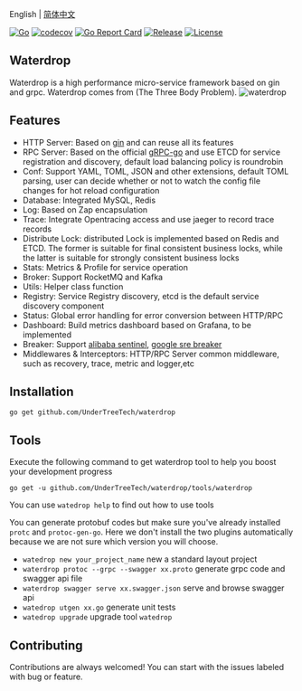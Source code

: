 English | [简体中文](README_CN.md)

[![Go](https://github.com/UnderTreeTech/waterdrop/workflows/Go/badge.svg?branch=master)](https://github.com/UnderTreeTech/waterdrop/actions)
[![codecov](https://codecov.io/gh/UnderTreeTech/waterdrop/branch/master/graph/badge.svg)](https://codecov.io/gh/UnderTreeTech/waterdrop)
[![Go Report Card](https://goreportcard.com/badge/github.com/UnderTreeTech/waterdrop)](https://goreportcard.com/report/github.com/UnderTreeTech/waterdrop)
[![Release](https://img.shields.io/github/v/release/UnderTreeTech/waterdrop.svg?style=flat-square)](https://github.com/UnderTreeTech/waterdrop)
[![License](https://img.shields.io/badge/license-Apache%202-4EB1BA.svg)](https://www.apache.org/licenses/LICENSE-2.0.html)

## Waterdrop

Waterdrop is a high performance micro-service framework based on gin and grpc. Waterdrop comes from (The Three Body Problem).
![waterdrop](docs/images/waterdrop.jpg)

## Features

- HTTP Server: Based on [gin](https://github.com/gin-gonic/gin) and can reuse all its features
- RPC Server: Based on the official [gRPC-go](https://github.com/grpc/grpc-go) and use ETCD for service registration and discovery, 
default load balancing policy is roundrobin
- Conf: Support YAML, TOML, JSON and other extensions, default TOML parsing, user can decide whether or not to 
watch the config file changes for hot reload configuration
- Database: Integrated MySQL, Redis
- Log: Based on Zap encapsulation
- Trace: Integrate Opentracing access and use jaeger to record trace records
- Distribute Lock: distributed Lock is implemented based on Redis and ETCD. 
The former is suitable for final consistent business locks, while the latter is suitable for strongly consistent business locks
- Stats: Metrics & Profile for service operation
- Broker: Support RocketMQ and Kafka
- Utils: Helper class function
- Registry: Service Registry discovery, etcd is the default service discovery component
- Status: Global error handling for error conversion between HTTP/RPC
- Dashboard: Build metrics dashboard based on Grafana, to be implemented
- Breaker: Support [alibaba sentinel](github.com/alibaba/sentinel-golang), 
[google sre breaker](https://landing.google.com/sre/sre-book/chapters/handling-overload/)
- Middlewares & Interceptors: HTTP/RPC Server common middleware, such as recovery, trace, metric and logger,etc


## Installation

`go get github.com/UnderTreeTech/waterdrop`

## Tools

Execute the following command to get waterdrop tool to help you boost your development progress

`go get -u github.com/UnderTreeTech/waterdrop/tools/waterdrop`

You can use `watedrop help` to find out how to use tools

You can generate protobuf codes but make sure you've already installed `protc` and `protoc-gen-go`. 
Here we don't install the two plugins automatically because we are not sure which version you will choose.

- `watedrop new your_project_name` new a standard layout project
- `waterdrop protoc --grpc --swagger xx.proto` generate grpc code and swagger api file
- `waterdrop swagger serve xx.swagger.json` serve and browse swagger api
- `watedrop utgen xx.go` generate unit tests
- `watedrop upgrade` upgrade tool `watedrop`


## Contributing

Contributions are always welcomed! You can start with the issues labeled with bug or feature.

